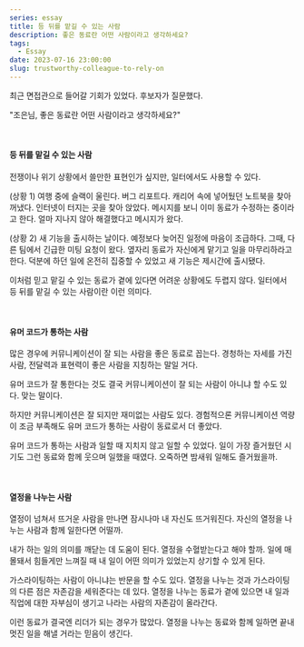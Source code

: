 ```yaml
---
series: essay
title: 등 뒤를 맡길 수 있는 사람
description: 좋은 동료란 어떤 사람이라고 생각하세요?
tags:
  - Essay
date: 2023-07-16 23:00:00
slug: trustworthy-colleague-to-rely-on
---
```


최근 면접관으로 들어갈 기회가 있었다. 후보자가 질문했다.

"조은님, 좋은 동료란 어떤 사람이라고 생각하세요?"

<br/>

#### 등 뒤를 맡길 수 있는 사람

전쟁이나 위기 상황에서 쓸만한 표현인가 싶지만, 일터에서도 사용할 수 있다.

(상황 1) 여행 중에 슬랙이 울린다. 버그 리포트다. 캐리어 속에 넣어뒀던 노트북을 찾아 꺼냈다. 인터넷이 터지는 곳을 찾아 앉았다. 메시지를 보니 이미 동료가 수정하는 중이라고 한다. 얼마 지나지 않아 해결했다고 메시지가 왔다.

(상황 2) 새 기능을 출시하는 날이다. 예정보다 늦어진 일정에 마음이 조급하다. 그때, 다른 팀에서 긴급한 미팅 요청이 왔다. 옆자리 동료가 자신에게 맡기고 일을 마무리하라고 한다. 덕분에 하던 일에 온전히 집중할 수 있었고 새 기능은 제시간에 출시됐다.

이처럼 믿고 맡길 수 있는 동료가 곁에 있다면 어려운 상황에도 두렵지 않다. 일터에서 등 뒤를 맡길 수 있는 사람이란 이런 의미다.

<br/>

#### 유머 코드가 통하는 사람

많은 경우에 커뮤니케이션이 잘 되는 사람을 좋은 동료로 꼽는다. 경청하는 자세를 가진 사람, 전달력과 표현력이 좋은 사람을 지칭하는 말일 거다.

유머 코드가 잘 통한다는 것도 결국 커뮤니케이션이 잘 되는 사람이 아니냐 할 수도 있다. 맞는 말이다.

하지만 커뮤니케이션은 잘 되지만 재미없는 사람도 있다. 경험적으론 커뮤니케이션 역량이 조금 부족해도 유머 코드가 통하는 사람이 동료로서 더 좋았다.

유머 코드가 통하는 사람과 일할 때 지치지 않고 일할 수 있었다. 일이 가장 즐거웠던 시기도 그런 동료와 함께 웃으며 일했을 때였다. 오죽하면 밤새워 일해도 즐거웠을까.

<br/>

#### 열정을 나누는 사람

열정이 넘쳐서 뜨거운 사람을 만나면 잠시나마 내 자신도 뜨거워진다. 자신의 열정을 나누는 사람과 함께 일한다면 어떨까.

내가 하는 일의 의미를 깨닫는 데 도움이 된다. 열정을 수혈받는다고 해야 할까. 일에 매몰돼서 힘들게만 느껴질 때 내 일이 어떤 의미가 있었는지 상기할 수 있게 된다.

가스라이팅하는 사람이 아니냐는 반문을 할 수도 있다. 열정을 나누는 것과 가스라이팅의 다른 점은 자존감을 세워준다는 데 있다. 열정을 나누는 동료가 곁에 있으면 내 일과 직업에 대한 자부심이 생기고 나라는 사람의 자존감이 올라간다.

이런 동료가 결국엔 리더가 되는 경우가 많았다. 열정을 나누는 동료와 함께 일하면 끝내 멋진 일을 해낼 거라는 믿음이 생긴다.
